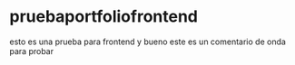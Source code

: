 # pruebaportfoliofrontend
esto es una prueba para frontend
y bueno este es un comentario de onda para probar

